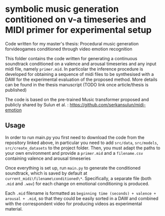 # symbolic music generation contitioned on v-a timeseries and MIDI primer for experimental setup
Code written for my master's thesis: Procedural music generation forvideogames conditioned through video emotion recognition

This folder contains the code written for generating a continuous soundtrack conditioned on a valence and arousal timeseries and any input midi file, namely `primer.mid`.
In particolar the inference procedure is developed for obtaining a sequence of midi files to be synthesised with a DAW for the experimental evaluation of the proposed method. 
More details can be found in the thesis manuscript (TODO link once article/thesis is published)

The code is based on the pre-trained Music transformer proposed and publicly shared by Sulun et al. : https://github.com/serkansulun/midi-emotion

## Usage

In order to run main.py you first need to download the code from the repository linked above, in particular you need to add `src/data`, `src/models`, `src/create_datasets` to the project folder. Then, you must adapt the paths to your own environment and provide a `primer.mid` and a `filename.csv` containing valence and arousal timeseries 



Once everything is set up, run `main.py` to generate the conditioned soundtrack, which is saved by default at `current_midi\filename\conditioned\*`. Specifically, a separate file (both `.mid` and `.wav`) for each change on emotional conditioning is produced. 

Each `.mid` filename is formatted as `beginning time (seconds) + valence + arousal + .mid`, so that they could be easily sorted in a DAW and combined with the correspondent video for producing videos as experimental material.

